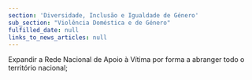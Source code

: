 ```yaml
---
section: 'Diversidade, Inclusão e Igualdade de Género'
sub_section: "Violência Doméstica e de Género"
fulfilled_date: null
links_to_news_articles: null
---
```


Expandir a Rede Nacional de Apoio à Vítima por forma a abranger todo o território nacional;